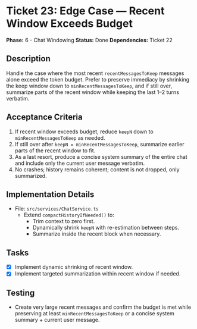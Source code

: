 # Ticket 23: Edge Case — Recent Window Exceeds Budget

**Phase:** 6 - Chat Windowing
**Status:** Done
**Dependencies:** Ticket 22

## Description
Handle the case where the most recent `recentMessagesToKeep` messages alone exceed the token budget. Prefer to preserve immediacy by shrinking the keep window down to `minRecentMessagesToKeep`, and if still over, summarize parts of the recent window while keeping the last 1–2 turns verbatim.

## Acceptance Criteria
1. If recent window exceeds budget, reduce `keepN` down to `minRecentMessagesToKeep` as needed.
2. If still over after `keepN = minRecentMessagesToKeep`, summarize earlier parts of the recent window to fit.
3. As a last resort, produce a concise system summary of the entire chat and include only the current user message verbatim.
4. No crashes; history remains coherent; content is not dropped, only summarized.

## Implementation Details
- File: `src/services/ChatService.ts`
  - Extend `compactHistoryIfNeeded()` to:
    - Trim context to zero first.
    - Dynamically shrink `keepN` with re-estimation between steps.
    - Summarize inside the recent block when necessary.

## Tasks
- [x] Implement dynamic shrinking of recent window.
- [x] Implement targeted summarization within recent window if needed.

## Testing
- Create very large recent messages and confirm the budget is met while preserving at least `minRecentMessagesToKeep` or a concise system summary + current user message.

